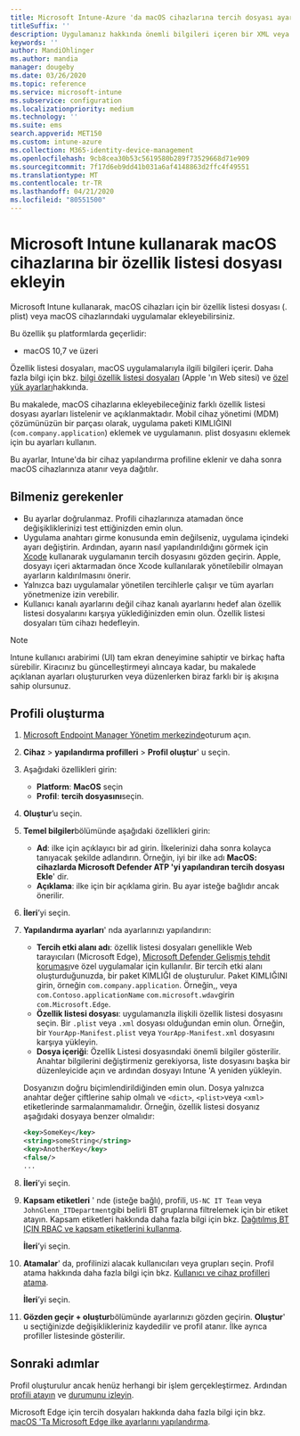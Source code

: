 ```yaml
---
title: Microsoft Intune-Azure 'da macOS cihazlarına tercih dosyası ayarları ekleme | Microsoft Docs
titleSuffix: ''
description: Uygulamanız hakkında önemli bilgileri içeren bir XML veya plist dosyası ekleyin. Özellik Listesi dosyasındaki anahtar bilgilerini değiştirmek ve macOS cihazlarınıza atamak için bir tercih dosyası cihaz yapılandırma profili kullanın.
keywords: ''
author: MandiOhlinger
ms.author: mandia
manager: dougeby
ms.date: 03/26/2020
ms.topic: reference
ms.service: microsoft-intune
ms.subservice: configuration
ms.localizationpriority: medium
ms.technology: ''
ms.suite: ems
search.appverid: MET150
ms.custom: intune-azure
ms.collection: M365-identity-device-management
ms.openlocfilehash: 9cb8cea30b53c5619580b289f73529668d71e909
ms.sourcegitcommit: 7f17d6eb9dd41b031a6af4148863d2ffc4f49551
ms.translationtype: MT
ms.contentlocale: tr-TR
ms.lasthandoff: 04/21/2020
ms.locfileid: "80551500"
---
```

# <a name="add-a-property-list-file-to-macos-devices-using-microsoft-intune"></a>Microsoft Intune kullanarak macOS cihazlarına bir özellik listesi dosyası ekleyin

Microsoft Intune kullanarak, macOS cihazları için bir özellik listesi dosyası (. plist) veya macOS cihazlarındaki uygulamalar ekleyebilirsiniz.

Bu özellik şu platformlarda geçerlidir:

- macOS 10,7 ve üzeri

Özellik listesi dosyaları, macOS uygulamalarıyla ilgili bilgileri içerir. Daha fazla bilgi için bkz. [bilgi özellik listesi dosyaları](https://developer.apple.com/library/archive/documentation/General/Reference/InfoPlistKeyReference/Articles/AboutInformationPropertyListFiles.html) (Apple 'ın Web sitesi) ve [özel yük ayarları](https://support.apple.com/guide/mdm/custom-mdm9abbdbe7/1/web/1)hakkında.

Bu makalede, macOS cihazlarına ekleyebileceğiniz farklı özellik listesi dosyası ayarları listelenir ve açıklanmaktadır. Mobil cihaz yönetimi (MDM) çözümünüzün bir parçası olarak, uygulama paketi KIMLIĞINI (`com.company.application`) eklemek ve uygulamanın. plist dosyasını eklemek için bu ayarları kullanın.

Bu ayarlar, Intune'da bir cihaz yapılandırma profiline eklenir ve daha sonra macOS cihazlarınıza atanır veya dağıtılır.

## <a name="what-you-need-to-know"></a>Bilmeniz gerekenler

- Bu ayarlar doğrulanmaz. Profili cihazlarınıza atamadan önce değişikliklerinizi test ettiğinizden emin olun.
- Uygulama anahtarı girme konusunda emin değilseniz, uygulama içindeki ayarı değiştirin. Ardından, ayarın nasıl yapılandırıldığını görmek için [Xcode](https://developer.apple.com/xcode/) kullanarak uygulamanın tercih dosyasını gözden geçirin. Apple, dosyayı içeri aktarmadan önce Xcode kullanılarak yönetilebilir olmayan ayarların kaldırılmasını önerir.
- Yalnızca bazı uygulamalar yönetilen tercihlerle çalışır ve tüm ayarları yönetmenize izin verebilir.
- Kullanıcı kanalı ayarlarını değil cihaz kanalı ayarlarını hedef alan özellik listesi dosyalarını karşıya yüklediğinizden emin olun. Özellik listesi dosyaları tüm cihazı hedefleyin.

> [!NOTE]
> Intune kullanıcı arabirimi (UI) tam ekran deneyimine sahiptir ve birkaç hafta sürebilir. Kiracınız bu güncelleştirmeyi alıncaya kadar, bu makalede açıklanan ayarları oluştururken veya düzenlerken biraz farklı bir iş akışına sahip olursunuz.

## <a name="create-the-profile"></a>Profili oluşturma

1. [Microsoft Endpoint Manager Yönetim merkezinde](https://go.microsoft.com/fwlink/?linkid=2109431)oturum açın.
2. **Cihaz** > **yapılandırma profilleri** > **Profil oluştur**' u seçin.
3. Aşağıdaki özellikleri girin:

    - **Platform**: **MacOS** seçin
    - **Profil**: **tercih dosyasını**seçin.

4. **Oluştur**’u seçin.
5. **Temel bilgiler**bölümünde aşağıdaki özellikleri girin:

    - **Ad**: ilke için açıklayıcı bir ad girin. İlkelerinizi daha sonra kolayca tanıyacak şekilde adlandırın. Örneğin, iyi bir ilke adı **MacOS: cihazlarda Microsoft Defender ATP 'yi yapılandıran tercih dosyası Ekle**' dir.
    - **Açıklama**: ilke için bir açıklama girin. Bu ayar isteğe bağlıdır ancak önerilir.

6. **İleri**’yi seçin.

7. **Yapılandırma ayarları**' nda ayarlarınızı yapılandırın:

    - **Tercih etki alanı adı**: özellik listesi dosyaları genellikle Web tarayıcıları (Microsoft Edge), [Microsoft Defender Gelişmiş tehdit koruması](https://docs.microsoft.com/windows/security/threat-protection/microsoft-defender-atp/microsoft-defender-atp-mac)ve özel uygulamalar için kullanılır. Bir tercih etki alanı oluşturduğunuzda, bir paket KIMLIĞI de oluşturulur. Paket KIMLIĞINI girin, örneğin `com.company.application`. Örneğin,, veya `com.Contoso.applicationName` `com.microsoft.wdav`girin `com.Microsoft.Edge`.
    - **Özellik listesi dosyası**: uygulamanızla ilişkili özellik listesi dosyasını seçin. Bir `.plist` veya `.xml` dosyası olduğundan emin olun. Örneğin, bir `YourApp-Manifest.plist` veya `YourApp-Manifest.xml` dosyasını karşıya yükleyin.
    - **Dosya içeriği**: Özellik Listesi dosyasındaki önemli bilgiler gösterilir. Anahtar bilgilerini değiştirmeniz gerekiyorsa, liste dosyasını başka bir düzenleyicide açın ve ardından dosyayı Intune 'A yeniden yükleyin.

    Dosyanızın doğru biçimlendirildiğinden emin olun. Dosya yalnızca anahtar değer çiftlerine sahip olmalı ve `<dict>`, `<plist>`veya `<xml>` etiketlerinde sarmalanmamalıdır. Örneğin, özellik listesi dosyanız aşağıdaki dosyaya benzer olmalıdır:

    ```xml
    <key>SomeKey</key>
    <string>someString</string>
    <key>AnotherKey</key>
    <false/>
    ...
    ```

8. **İleri**’yi seçin.
9. **Kapsam etiketleri** ' nde (isteğe bağlı), profili, `US-NC IT Team` veya `JohnGlenn_ITDepartment`gibi belirli BT gruplarına filtrelemek için bir etiket atayın. Kapsam etiketleri hakkında daha fazla bilgi için bkz. [Dağıtılmış BT IÇIN RBAC ve kapsam etiketlerini kullanma](../fundamentals/scope-tags.md).

    **İleri**’yi seçin.

10. **Atamalar**' da, profilinizi alacak kullanıcıları veya grupları seçin. Profil atama hakkında daha fazla bilgi için bkz. [Kullanıcı ve cihaz profilleri atama](device-profile-assign.md).

    **İleri**’yi seçin.

11. **Gözden geçir + oluştur**bölümünde ayarlarınızı gözden geçirin. **Oluştur**' u seçtiğinizde değişiklikleriniz kaydedilir ve profil atanır. İlke ayrıca profiller listesinde gösterilir.

## <a name="next-steps"></a>Sonraki adımlar

Profil oluşturulur ancak henüz herhangi bir işlem gerçekleştirmez. Ardından [profili atayın](device-profile-assign.md) ve [durumunu izleyin](device-profile-monitor.md).

Microsoft Edge için tercih dosyaları hakkında daha fazla bilgi için bkz. [macOS 'Ta Microsoft Edge ilke ayarlarını yapılandırma](https://docs.microsoft.com/deployedge/configure-microsoft-edge-on-mac).
